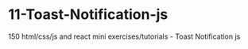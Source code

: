 # 11-Toast-Notification-js
150 html/css/js and react mini exercises/tutorials - Toast Notification js

